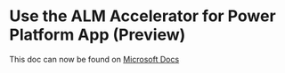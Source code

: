 # Use the ALM Accelerator for Power Platform App (Preview)

This doc can now be found on [Microsoft Docs](https://docs.microsoft.com/power-platform/guidance/coe/almacceleratorpowerplatform-components)